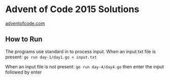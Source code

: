 # Advent of Code 2015 Solutions
[adventofcode.com](http://adventofcode.com)

## How to Run
The programs use standard in to process input. When an input.txt file is present: `go run day-1/day1.go < input.txt`

When an input file is not present: `go run day-4/day4.go` then enter the input followed by enter
